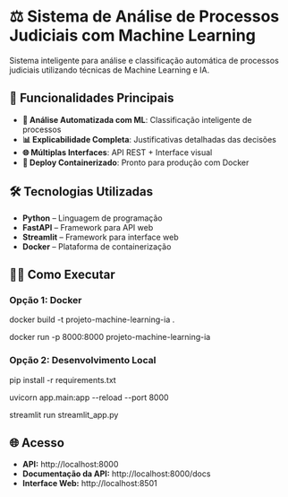 # ⚖️ Sistema de Análise de Processos Judiciais com Machine Learning

Sistema inteligente para análise e classificação automática de processos judiciais utilizando técnicas de Machine Learning e IA.

## 🚀 Funcionalidades Principais

- **🤖 Análise Automatizada com ML**: Classificação inteligente de processos  
- **📊 Explicabilidade Completa**: Justificativas detalhadas das decisões  
- **🌐 Múltiplas Interfaces**: API REST + Interface visual  
- **🐳 Deploy Containerizado**: Pronto para produção com Docker  

## 🛠️ Tecnologias Utilizadas

- **Python** – Linguagem de programação  
- **FastAPI** – Framework para API web  
- **Streamlit** – Framework para interface web  
- **Docker** – Plataforma de containerização  

## 🏃‍♂️ Como Executar

### Opção 1: Docker
docker build -t projeto-machine-learning-ia .

docker run -p 8000:8000 projeto-machine-learning-ia

### Opção 2: Desenvolvimento Local
pip install -r requirements.txt

uvicorn app.main:app --reload --port 8000

streamlit run streamlit_app.py

## 🌐 Acesso

- **API:** http://localhost:8000  
- **Documentação da API:** http://localhost:8000/docs  
- **Interface Web:** http://localhost:8501
